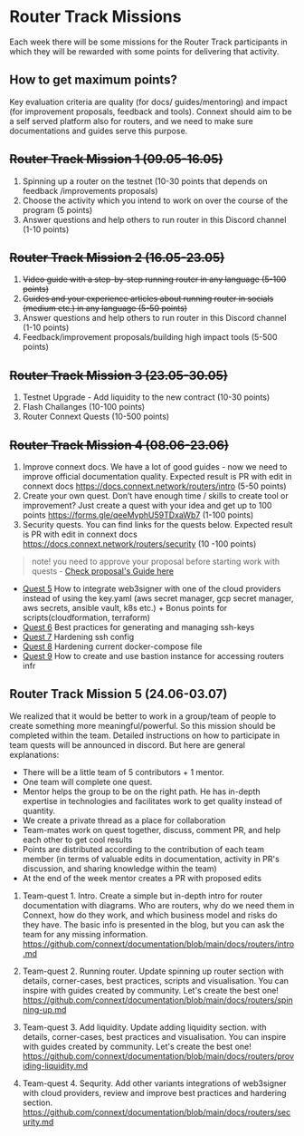 # Router Track Missions

Each week there will be some missions for the Router Track participants in which they will be rewarded with some points for delivering that activity.

## How to get maximum points? 

Key evaluation criteria are quality (for docs/ guides/mentoring) and impact (for improvement proposals,  feedback and tools). Connext should aim to be a self served platform also for routers, and we need to make sure documentations and guides serve this purpose. 

## ~~Router Track Mission 1 (09.05-16.05)~~

1. Spinning up a router on the testnet (10-30 points that depends on feedback /improvements proposals)
2. Choose the activity which you intend to work on over the course of the program (5 points)
3. Answer questions and help others to run router in this Discord channel (1-10 points)

## ~~Router Track Mission 2 (16.05-23.05)~~

1. ~~Video guide with a step-by-step running router in any language (5-100 points)~~
2. ~~Guides and your experience articles about running router in socials (medium etc.) in any language (5-50 points)~~
3. Answer questions and help others to run router in this Discord channel (1-10 points)
4. Feedback/improvement proposals/building high impact tools (5-500 points)

## ~~Router Track Mission 3 (23.05-30.05)~~
1. Testnet Upgrade - Add liquidity to the new contract (10-30 points)
2. Flash Challanges (10-100 points)
3. Router Connext Quests (10-500 points)

## ~~Router Track Mission 4 (08.06-23.06)~~

1. Improve connext docs. We have a lot of good guides - now we need to improve official documentation quality. Expected result is PR with edit in connext docs https://docs.connext.network/routers/intro (5-50 points)
2. Create your own quest. Don’t have enough time / skills to create tool or improvement?  Just create a quest with your idea and get up to 100 points
https://forms.gle/qeeMyphU59TDxaWb7 (1-100 points)
3. Security quests. You can find links for the quests below. Expected result is PR with edit in connext docs https://docs.connext.network/routers/security (10 -100 points)
> note! you need to approve your proposal before starting work with quests - [Check proposal's Guide here](https://github.com/fmanea/ConnextRouterTrack#router-track-proposals)
- [Quest 5](https://github.com/fmanea/ConnextRouterTrack/blob/main/ChallangesAndQuests.md#quest-5---integrade-web3signer-10-100-points) How to integrate web3signer with one of the cloud providers instead of using the key.yaml (aws secret manager, gcp secret manager, aws secrets, ansible vault, k8s etc.) + Bonus points for scripts(cloudformation, terraform) 
- [Quest 6](https://github.com/fmanea/ConnextRouterTrack/blob/main/ChallangesAndQuests.md#quest-6---best-practices-for-generating-and-managing-ssh-keys-10-30-points) Best practices for generating and managing ssh-keys
- [Quest 7](https://github.com/fmanea/ConnextRouterTrack/blob/main/ChallangesAndQuests.md#quest-7---hardening-ssh-config-10-30-points) Hardening ssh config
- [Quest 8](https://github.com/fmanea/ConnextRouterTrack/blob/main/ChallangesAndQuests.md#quest-8---hardening-current-docker-compose-file-10-30-points) Hardening current docker-compose file
- [Quest 9](https://github.com/fmanea/ConnextRouterTrack/blob/main/ChallangesAndQuests.md#quest-9---how-to-create-and-use-bastion-instance-for-accessing-routers-infrastructure-10-30-points) How to create and use bastion instance for accessing routers infr

## Router Track Mission 5 (24.06-03.07)

We realized that it would be better to work in a group/team of people to create something more meaningful/powerful. So this mission should be completed within the team. Detailed instructions on how to participate in team quests will be announced in discord. But here are general explanations:
- There will be a little team of 5 contributors + 1 mentor. 
- One team will complete one quest.
- Mentor helps the group to be on the right path. He has in-depth expertise in technologies and facilitates work to get quality instead of quantity.
- We create a private thread as a place for collaboration
- Team-mates work on quest together, discuss, comment PR, and help each other to get cool results
- Points are distributed according to the contribution of each team member (in terms of valuable edits in documentation, activity in PR's discussion, and sharing knowledge within the team)  
- At the end of the week mentor creates a PR with proposed edits

1. Team-quest 1. Intro. Create a simple but in-depth intro for router documentation with diagrams. Who are routers, why do we need them in Connext, how do they work, and which business model and risks do they have. The basic info is presented in the blog, but you can ask the team for any missing information. 
https://github.com/connext/documentation/blob/main/docs/routers/intro.md

2. Team-quest 2. Running router. Update spinning up router section with details, corner-cases, best practices, scripts and visualisation. You can inspire with guides created by community. Let's create the best one! https://github.com/connext/documentation/blob/main/docs/routers/spinning-up.md 

3. Team-quest 3. Add liquidity. Update adding liquidity section. with details, corner-cases, best practices and visualisation. You can inspire with guides created by community. Let's create the best one! https://github.com/connext/documentation/blob/main/docs/routers/providing-liquidity.md

4. Team-quest 4. Sequrity. Add other variants integrations of web3signer with cloud providers, review and improve best practices and hardering section.
https://github.com/connext/documentation/blob/main/docs/routers/security.md


